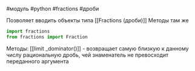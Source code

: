 #модуль #python #fractions #дроби

Позволяет вводить объекты типа [[Fractions (дроби)]]
Методы там же
```python
import fractions
from fractions import Fraction
```

Методы:
[[limit _dominator()]] - возвращает самую близкую к данному числу рациональную дробь, чей знаменатель не превосходит переданного аргумента